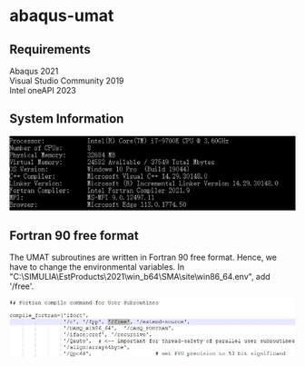 # abaqus-umat

## Requirements
Abaqus 2021  
Visual Studio Community 2019  
Intel oneAPI 2023  

## System Information
<div align=center>
<img src="https://github.com/brightfrank1999/abaqus-umat/blob/main/imgs/SystemInfo.jpg">
</div>
  
## Fortran 90 free format
The UMAT subroutines are written in Fortran 90 free format. Hence, we have to change the environmental variables. In "C:\SIMULIA\EstProducts\2021\win_b64\SMA\site\win86_64.env", add '/free'.
<div align=center>
<img src="https://github.com/brightfrank1999/abaqus-umat/blob/main/imgs/win_env.jpg">
</div>
